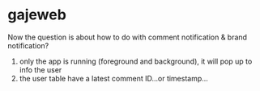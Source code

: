gajeweb
=======

Now the question is about how to do with comment notification & brand notification?

1. only the app is running (foreground and background), it will pop up to info the user
2. the user table have a latest comment ID...or timestamp...